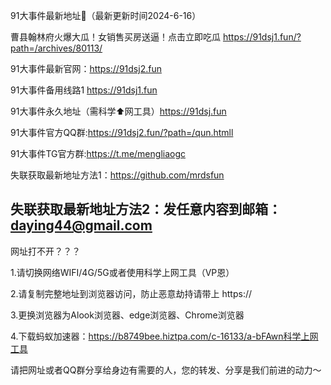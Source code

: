 91大事件最新地址👋（最新更新时间2024-6-16）

曹县翰林府火爆大瓜！女销售买房送逼！点击立即吃瓜
https://91dsj1.fun/?path=/archives/80113/

91大事件最新官网：https://91dsj2.fun

91大事件备用线路1 https://91dsj1.fun

91大事件永久地址（需科学⬆️网工具）https://91dsj.fun

91大事件官方QQ群:https://91dsj2.fun/?path=/qun.htmll

91大事件TG官方群:https://t.me/mengliaogc

失联获取最新地址方法1：https://github.com/mrdsfun

失联获取最新地址方法2：发任意内容到邮箱：daying44@gmail.com
-----------------------------------------------------------------------------------------------------------------------------
网址打不开？？？

1.请切换网络WIFI/4G/5G或者使用科学上网工具（VP恩）

2.请复制完整地址到浏览器访问，防止恶意劫持请带上 https://

3.更换浏览器为Alook浏览器、edge浏览器、Chrome浏览器

4.下载蚂蚁加速器：https://b8749bee.hiztpa.com/c-16133/a-bFAwn科学上网工具

请把网址或者QQ群分享给身边有需要的人，您的转发、分享是我们前进的动力～
